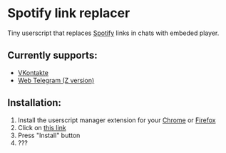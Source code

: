 # Spotify link replacer
Tiny userscript that replaces [Spotify](https://spotify.com/) links in chats with embeded player.

## Currently supports:
* [VKontakte](https://vk.com/)
* [Web Telegram (Z version)](https://web.telegram.org/z/)

## Installation:
1. Install the userscript manager extension for your [Chrome](https://chrome.google.com/webstore/detail/tampermonkey/dhdgffkkebhmkfjojejmpbldmpobfkfo?hl=en) or [Firefox](https://addons.mozilla.org/en-US/firefox/addon/tampermonkey/)
2. Click on [this link](https://github.com/igor725/spotify-link-replacer/raw/main/slr.user.js)
3. Press "Install" button
4. ???

